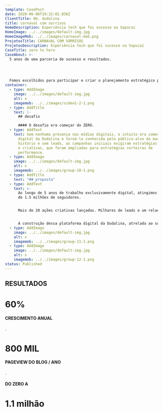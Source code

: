 ```yaml
---
template: CasePost
date: 2020-06-06T19:32:02.036Z
ClientTitle: 06. dudalina
title: carnaval com sorrisos
HomeDescription: Experiência tech que foi sucesso na Sapucai
HomeImage: ../../images/default-img.jpg
HomeImageMob: ../../images/carnaval-mob.png
ProjetosTitle: CARNAVAL COM SORRISOS
ProjetosDescription: Experiência tech que foi sucesso na Sapucaí
CaseTitle: zero to hero
CaseAbout: >-
  5 anos de uma parceria de sucesso e resultados. 




  Fomos escolhidos para participar e criar o planejamento estratégico para a entrada da marca no universo digital. A partir de 2010, passamos por várias "eras de conteúdo" e mantivemos sempre os níveis de crescimento e engajamento dos usuários com a marca.
container:
  - type: AddImage
    image: ../../images/default-img.jpg
    alt: x
    imagemob: ../../images/video1-2-1.png
  - type: AddTitle
    text: |-
      ## desafio

      #### O desafio era começar do ZERO.
  - type: AddText
    text: Sem nenhuma presença nas mídias digitais, o intuito era começar a presença
      digital da Dudalina e torná-la conhecida pelo público-alvo da marca. Sem
      histório e sem leads, as campanhas iniciais exigiram estratégias múltiplas
      e criativas, que foram ampliadas para estratégias certeiras de
      performance.
  - type: AddImage
    image: ../../images/default-img.jpg
    alt: x
    imagemob: ../../images/group-10-1.png
  - type: AddTitle
    text: "## proposta"
  - type: AddText
    text: >-
      Ao longo de 5 anos de trabalho exclusivamente digital, atingimos a marca
      de 1.5 milhões de seguidores. 


      Mais de 20 ações criativas lançadas. Milhares de leads e um relacionamento forte e fiel com os fãs da marca. 


      A construção dessa plataforma digital da Dudalina, atrelada ao sucesso das campanhas de marketing inseriram a marca no ambiente digital com força e relevância. Que tal saber o que fizemos pela Dudalina? Navegue pelo infográfico:
  - type: AddImage
    image: ../../images/default-img.jpg
    alt: x
    imagemob: ../../images/group-11-1.png
  - type: AddImage
    image: ../../images/default-img.jpg
    alt: x
    imagemob: ../../images/group-12-1.png
status: Published
---
```

## RESULTADOS

# 60%

#### CRESCIMENTO ANUAL

.

# 800 MIL

#### PAGEVIEW DO BLOG / ANO

.

#### DO ZERO A

# 1.1 milhão